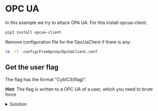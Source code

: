 # OPC UA

In this example we try to attack OPA UA.
For this install opcua-client.

```sh
pip3 install opcua-client
```

Remove configuration file for the OpcUaClient if there is any:
```sh
rm -rf .config/FreeOpcUa/OpcUaClient.conf
```

## Get the user flag
The flag has the format "CybICS(flag)".

**Hint**: The flag is written to a OPC UA of a user, which you need to brute force
<details>
  <summary>Solution</summary>
  
  ##
  
  ![Flag opcua](doc/opcua_user.png)
</details>
